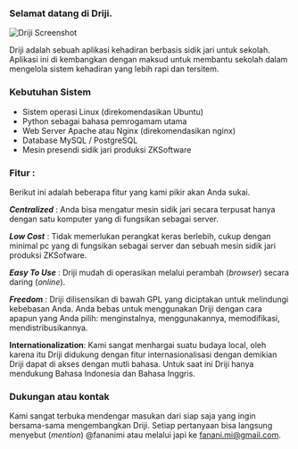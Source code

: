 ### Selamat datang di Driji.

![Driji Screenshot](https://raw.githubusercontent.com/fananimi/driji/master/driji/static/img/screenshots/driji_attendance_report.png)

Driji adalah sebuah aplikasi kehadiran berbasis sidik jari untuk sekolah. Aplikasi ini di kembangkan dengan maksud untuk membantu sekolah dalam mengelola sistem kehadiran yang lebih rapi dan tersitem.

### Kebutuhan Sistem

* Sistem operasi Linux (direkomendasikan Ubuntu)
* Python sebagai bahasa pemrogamam utama
* Web Server Apache atau Nginx (direkomendasikan nginx)
* Database MySQL / PostgreSQL
* Mesin presendi sidik jari produksi ZKSoftware

### Fitur :
Berikut ini adalah beberapa fitur yang kami pikir akan Anda sukai.

***Centralized*** : 
Anda bisa mengatur mesin sidik jari secara terpusat hanya dengan satu komputer yang di fungsikan sebagai server.

***Low Cost*** : 
Tidak memerlukan perangkat keras berlebih, cukup dengan minimal pc yang di fungsikan sebagai server dan sebuah mesin sidik jari produksi ZKSofware.

***Easy To Use*** : 
Driji mudah di operasikan melalui perambah (*browser*) secara daring (*online*).

***Freedom*** : 
Driji dilisensikan di bawah GPL yang diciptakan untuk melindungi kebebasan Anda. Anda bebas untuk menggunakan Driji dengan cara apapun yang Anda pilih: menginstalnya, menggunakannya, memodifikasi, mendistribusikannya.

**Internationalization**:
Kami sangat menhargai suatu budaya local, oleh karena itu Driji didukung dengan fitur internasionalisasi dengan demikian Driji dapat di akses dengan mutli bahasa. Untuk saat ini Driji hanya mendukung Bahasa Indonesia dan Bahasa Inggris.

### Dukungan atau kontak
Kami sangat terbuka mendengar masukan dari siap saja yang ingin bersama-sama mengembangkan Driji. Setiap pertanyaan bisa langsung menyebut (*mention*) @fananimi  atau melalui japi ke fanani.mi@gmail.com.
